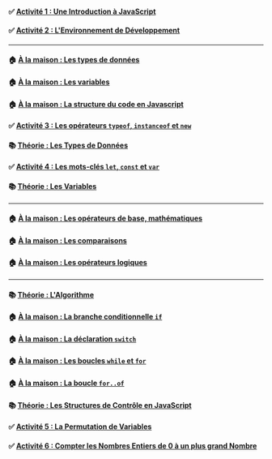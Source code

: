 #### ✅ [**Activité 1 : Une Introduction à JavaScript**](https://github.com/sangafabrice/pis-lesson/blob/main/Activit%C3%A9-01.md)
#### ✅ [**Activité 2 : L'Environnement de Développement**](https://github.com/sangafabrice/pis-lesson/blob/main/Activit%C3%A9-02.md)
---
#### 🏠 [**À la maison : Les types de données**](https://fr.javascript.info/types)
#### 🏠 [**À la maison : Les variables**](https://fr.javascript.info/variables)
#### 🏠 [**À la maison : La structure du code en Javascript**](https://fr.javascript.info/structure)
#### ✅ [**Activité 3 : Les opérateurs `typeof`, `instanceof` et `new`**](https://github.com/sangafabrice/pis-lesson/blob/main/Activit%C3%A9-03a.md)
#### 📚 [**Théorie : Les Types de Données**](https://github.com/sangafabrice/pis-lesson/blob/main/Activit%C3%A9-03b.md)
#### ✅ [**Activité 4 : Les mots-clés `let`, `const` et `var`**](https://github.com/sangafabrice/pis-lesson/blob/main/Activit%C3%A9-04a.md)
#### 📚 [**Théorie : Les Variables**](https://github.com/sangafabrice/pis-lesson/blob/main/Activit%C3%A9-04b.md)
---
#### 🏠 [**À la maison : Les opérateurs de base, mathématiques**](https://fr.javascript.info/operators)
#### 🏠 [**À la maison : Les comparaisons**](https://fr.javascript.info/comparison)
#### 🏠 [**À la maison : Les opérateurs logiques**](https://fr.javascript.info/logical-operators)
---
#### 📚 [**Théorie : L'Algorithme**](https://github.com/sangafabrice/pis-lesson/blob/main/Activit%C3%A9-05a.md)
#### 🏠 [**À la maison : La branche conditionnelle `if`**](https://fr.javascript.info/ifelse)
#### 🏠 [**À la maison : La déclaration `switch`**](https://fr.javascript.info/switch)
#### 🏠 [**À la maison : Les boucles `while` et `for`**](https://fr.javascript.info/while-for)
#### 🏠 [**À la maison : La boucle `for..of`**](https://www.w3schools.com/js/js_loop_forof.asp)
#### 📚 [**Théorie : Les Structures de Contrôle en JavaScript**](https://docs.google.com/presentation/d/1OQdEbvvFbq1OIieIx3Bp_l6lc9Y8nHBo/edit?usp=share_link&ouid=108954906528513046604&rtpof=true&sd=true)
#### ✅ [**Activité 5 : La Permutation de Variables**](https://github.com/sangafabrice/pis-lesson/blob/main/Activit%C3%A9-05b.md)
#### ✅ [**Activité 6 : Compter les Nombres Entiers de 0 à un plus grand Nombre**](https://github.com/sangafabrice/pis-lesson/blob/main/Activit%C3%A9-06.md)


